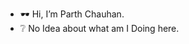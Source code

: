 - 🕶 Hi, I’m Parth Chauhan.
- ❔ No Idea about what am I Doing here.



<!---
parth375/parth375 is a ✨ special ✨ repository because its `README.md` (this file) appears on your GitHub profile.
You can click the Preview link to take a look at your changes.
--->

